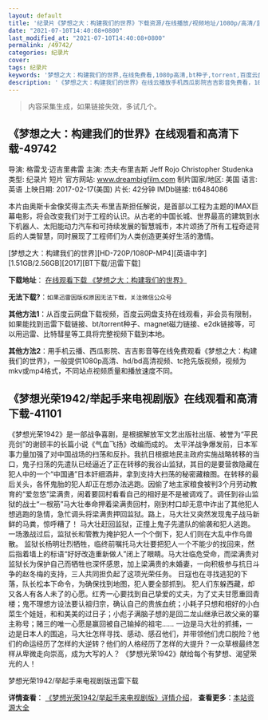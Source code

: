 ```yaml
---
layout: default
title: '纪录片《梦想之大：构建我们的世界》下载资源/在线播放/视频地址/1080p/高清/蓝光'
date: "2021-07-10T14:40:08+0800"
last_modified_at: "2021-07-10T14:40:08+0800"
permalink: /49742/
categories: 纪录片
cover:
tags: 纪录片
keywords: '梦想之大：构建我们的世界,在线免费看,1080p高清,bt种子,torrent,百度云盘,magnet,磁力链,迅雷下载资源'
description: '《梦想之大：构建我们的世界》在线云播放手机西瓜影院吉吉影音免费看，1080p高清bd/hd未删减完整版和tc抢先枪版，mkv/mp4格式，附带bt/torrent种子、magnet/磁力链、百度云盘、网盘资源迅雷下载链接'
---
```


>内容采集生成，如果链接失效，多试几个。


## 《梦想之大：构建我们的世界》在线观看和高清下载-49742

导演: 格雷戈·迈吉里弗雷 主演: 杰夫·布里吉斯 Jeff Rojo Christopher Studenka 类型: 纪录片 短片 官方网站: www.dreambigfilm.com 制片国家/地区: 美国 语言: 英语 上映日期: 2017-02-17(美国) 片长: 42分钟 IMDb链接: tt6484086

本片由奥斯卡金像奖得主杰夫·布里吉斯担任解说，是首部以工程为主题的IMAX巨幕电影，将会改变我们对于工程的认识。从古老的中国长城、世界最高的建筑到水下机器人、太阳能动力汽车和可持续发展的智慧城市，本片颂扬了所有工程奇迹背后的人类智慧，同时展现了工程师们为人类创造更美好生活的激情。


[梦想之大：构建我们的世界][HD-720P/1080P-MP4][英语中字][1.51GB/2.56GB][2017][BT下载/迅雷下载]

**下载地址**： [在线观看下载 《梦想之大：构建我们的世界》](https://www.btdx8.com/torrent/mxzdgjwmdsj_2017.html) 


**无法下载?**：`如果迅雷因版权原因无法下载，关注微信公众号 `

**其他方法1**：从百度云网盘下载视频，百度云网盘支持在线观看，非会员有限制，如果能找到迅雷下载链接、bt/torrent种子、magnet磁力链接、e2dk链接等，可以用迅雷、比特彗星等工具将完整视频下载到本地。

**其他方法2**：用手机云播、西瓜影院、吉吉影音等在线免费观看《梦想之大：构建我们的世界》，一般提供1080p高清、hd/bd高清视频、tc抢先版视频，视频为mkv或mp4格式，不同站点视频质量和播放速度不同。


## 《梦想光荣1942/举起手来电视剧版》在线观看和高清下载-41101

《梦想光荣1942》是一部战争喜剧，是根据解放军文艺出版社出版、被誉为“平民亮剑”的谢颐丰的长篇小说《气血飞扬》改编而成的。 太平洋战争爆发前，日本军事力量加强了对中国战场的扫荡和反扑。我抗日根据地民主政府实施战略转移的当口，鬼子扫荡的先遣队已经逼近了正在转移的我谷山监狱，其目的是要营救隐藏在犯人中的一个&ldquo;中国通&rdquo;日本奸细酒井，拿到支持大扫荡的秘密藏粮图。在转移的最后关头，各怀鬼胎的犯人却正在想办法逃跑。因偷了地主家粮食被判3个月劳动教育的&ldquo;爱忽悠&rdquo;梁满贵，闹着要回村看看自己的相好是不是被调戏了。调任到谷山监狱的战士&ldquo;一根筋”马大壮奉命押着梁满贵回村，刚到村口却无意中诈出了其他犯人想逃跑的急情，急忙调头将梁满贵押回监狱。路上，马大壮又突然发现鬼子战马新鲜的马粪，惊呼糟了！ 马大壮赶回监狱，正撞上鬼子先遣队的偷袭和犯人逃跑。一场激战过后，监狱长和管教为掩护犯人一个个倒下，犯人们则在大乱中作鸟兽散。 监狱长杨明壮烈牺牲，临终前嘱托马大壮要把犯人一个不能少的找回来，然后指着墙上的标语&ldquo;好好改造重新做人&rdquo;闭上了眼睛。马大壮临危受命，而梁满贵对监狱长为保护自己而牺牲也深怀感恩，加上梁满贵的未婚妻，一向积极参与抗日斗争的赵冬梅的支持，三人共同担负起了这项光荣任务。 日寇也在寻找逃犯的下落，队长松本下命令，为确保找到地图，犯人要全部抓到。 犯人们东躲西藏，却又各人有各人未了的心愿。红秀一心要找到自己挚爱的丈夫，为了丈夫甘愿重回青楼；鬼不理想方设法要认祖归宗，确认自己的贵族血统；小耗子只想和相好的小白菜生个娃娃，和和美美的过日子；小彪子满脑子想的是回二龙山继承已故父亲的寨主称号；赌三的唯一心愿是赢回被自己输掉的祖宅&hellip;… 一边是马大壮的抓捕，一边是日本人的围追，马大壮怎样寻找、感动、感召他们，并带领他们虎口脱险？他们的命运经历了怎样的大逆转？他们的人格经历了怎样的大提升？一众草根最终怎样从卑微走向崇高，成为大写的人？ 《梦想光荣1942》献给每个有梦想、渴望荣光的人！


梦想光荣1942/举起手来电视剧版迅雷下载

**详情查看**： [《梦想光荣1942/举起手来电视剧版》详情介绍](/movie/41101/)， **查看更多**：[本站资源大全](/movie/t/all/)

